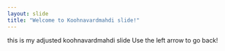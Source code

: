 ```yaml
---
layout: slide
title: "Welcome to Koohnavardmahdi slide!"
---
```

this is my adjusted koohnavardmahdi slide
Use the left arrow to go back!
